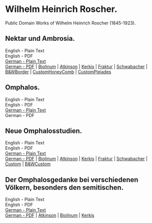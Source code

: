 # Wilhelm Heinrich Roscher.

Public Domain Works of Wilhelm Heinrich Roscher (1845-1923).

## Nektar und Ambrosia.

English - Plain Text  
English - PDF  
[German - Plain Text](nektar-ambrosia/full-text-german.md)  
[German - PDF](https://cdn.solaranamnesis.com/WilhelmHeinrichRoscher/roscher_nektar_1883_german.pdf) | [Biolinum](https://cdn.solaranamnesis.com/WilhelmHeinrichRoscher/roscher_nektar_1883_german_biolinum.pdf) | [Atkinson](https://cdn.solaranamnesis.com/WilhelmHeinrichRoscher/roscher_nektar_1883_german_atkinson.pdf) | [Kerkis](https://cdn.solaranamnesis.com/WilhelmHeinrichRoscher/roscher_nektar_1883_german_kerkis.pdf) | [Fraktur](https://cdn.solaranamnesis.com/WilhelmHeinrichRoscher/roscher_nektar_1883_german_frak.pdf) | [Schwabacher](https://cdn.solaranamnesis.com/WilhelmHeinrichRoscher/roscher_nektar_1883_german_swab.pdf) | [B&WBorder](https://cdn.solaranamnesis.com/WilhelmHeinrichRoscher/roscher_nektar_1883_german_bwborder1.pdf) | [CustomHoneyComb](https://cdn.solaranamnesis.com/WilhelmHeinrichRoscher/roscher_nektar_1883_german_honeycomb.pdf) | [CustomPleiades](https://cdn.solaranamnesis.com/WilhelmHeinrichRoscher/roscher_nektar_1883_german_pleiades.pdf)  

## Omphalos.

English - Plain Text  
English - PDF  
[German - Plain Text](omphalos/full-text-german.md)  
German - PDF

## Neue Omphalosstudien.

English - Plain Text  
English - PDF  
[German - Plain Text](neue-omphalosstudien/full-text-german.md)  
[German - PDF](https://cdn.solaranamnesis.com/WilhelmHeinrichRoscher/NeueOmphalos/roscher-neue-omphalos-1915-german.pdf) | [Biolinum](https://cdn.solaranamnesis.com/WilhelmHeinrichRoscher/NeueOmphalos/roscher-neue-omphalos-1915-german-biolinum.pdf) | [Atkinson](https://cdn.solaranamnesis.com/WilhelmHeinrichRoscher/NeueOmphalos/roscher-neue-omphalos-1915-german-atkinson.pdf) | [Kerkis](https://cdn.solaranamnesis.com/WilhelmHeinrichRoscher/NeueOmphalos/roscher-neue-omphalos-1915-german-kerkis.pdf) | [Fraktur](https://cdn.solaranamnesis.com/WilhelmHeinrichRoscher/NeueOmphalos/roscher-neue-omphalos-1915-german-frak.pdf) | [Schwabacher](https://cdn.solaranamnesis.com/WilhelmHeinrichRoscher/NeueOmphalos/roscher-neue-omphalos-1915-german-swab.pdf) | [Custom](https://cdn.solaranamnesis.com/WilhelmHeinrichRoscher/NeueOmphalos/roscher-neue-omphalos-1915-german-custom.pdf) | [B&WCustom](https://cdn.solaranamnesis.com/WilhelmHeinrichRoscher/NeueOmphalos/roscher-neue-omphalos-1915-german-bwcustom.pdf)  

## Der Omphalosgedanke bei verschiedenen Völkern, besonders den semitischen.

English - Plain Text  
English - PDF  
[German - Plain Text](omphalosgedanke-verschiedenen-volkern/full-text-german.md)  
[German - PDF](http://cdn.solaranamnesis.com/WilhelmHeinrichRoscher/Omphalosgedanke/roscher_omphalosgedanke_1918_german.pdf) | [Atkinson](http://cdn.solaranamnesis.com/WilhelmHeinrichRoscher/Omphalosgedanke/roscher_omphalosgedanke_1918_german_atkinson.pdf) | [Biolinum](http://cdn.solaranamnesis.com/WilhelmHeinrichRoscher/Omphalosgedanke/roscher_omphalosgedanke_1918_german_biolinum.pdf) | [Kerkis](http://cdn.solaranamnesis.com/WilhelmHeinrichRoscher/Omphalosgedanke/roscher_omphalosgedanke_1918_german_kerkis.pdf)  

